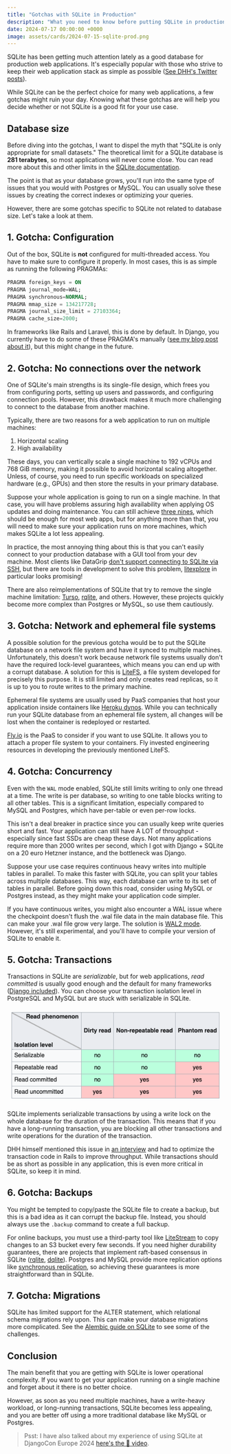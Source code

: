 ```yaml
---
title: "Gotchas with SQLite in Production"
description: "What you need to know before putting SQLite in production"
date: 2024-07-17 00:00:00 +0000
image: assets/cards/2024-07-15-sqlite-prod.png
---
```


SQLite has been getting much attention lately as a good database for production web applications. It's especially popular with those who strive to keep their web application stack as simple as possible ([See DHH's Twitter posts](https://x.com/dhh/status/1782033353606382011)).

While SQLite can be the perfect choice for many web applications, a few gotchas might ruin your day. Knowing what these gotchas are will help you decide whether or not SQLite is a good fit for your use case.

## Database size

Before diving into the gotchas, I want to dispel the myth that "SQLite is only appropriate for small datasets." The theoretical limit for a SQLite database is **281 terabytes**, so most applications will never come close. You can read more about this and other limits in the [SQLite documentation](https://www.sqlite.org/limits.html).

The point is that as your database grows, you'll run into the same type of issues that you would with Postgres or MySQL. You can usually solve these issues by creating the correct indexes or optimizing your queries. 

However, there are some gotchas specific to SQLite not related to database size. Let's take a look at them.

## 1. Gotcha: Configuration

Out of the box, SQLite is **not** configured for multi-threaded access. You have to make sure to configure it properly. In most cases, this is as simple as running the following PRAGMAs:

```SQL
PRAGMA foreign_keys = ON
PRAGMA journal_mode=WAL;
PRAGMA synchronous=NORMAL;
PRAGMA mmap_size = 134217728;
PRAGMA journal_size_limit = 27103364;
PRAGMA cache_size=2000;
```

In frameworks like Rails and Laravel, this is done by default. In Django, you currently have to do some of these PRAGMA's manually ([see my blog post about it](/sqlite-django-config)), but this might change in the future.

## 2. Gotcha: No connections over the network

One of SQLite's main strengths is its single-file design, which frees you from configuring ports, setting up users and passwords, and configuring connection pools. However, this drawback makes it much more challenging to connect to the database from another machine.

Typically, there are two reasons for a web application to run on multiple machines:

1. Horizontal scaling
2. High availability

These days, you can vertically scale a single machine to 192 vCPUs and 768 GiB memory, making it possible to avoid horizontal scaling altogether. Unless, of course, you need to run specific workloads on specialized hardware (e.g., GPUs) and then store the results in your primary database.

Suppose your whole application is going to run on a single machine. In that case, you will have problems assuring high availability when applying OS updates and doing maintenance. You can still achieve [three nines](https://en.wikipedia.org/wiki/High_availability), which should be enough for most web apps, but for anything more than that, you will need to make sure your application runs on more machines, which makes SQLite a lot less appealing.

In practice, the most annoying thing about this is that you can't easily connect to your production database with a GUI tool from your dev machine. Most clients like DataGrip [don't support connecting to SQLite via SSH](https://youtrack.jetbrains.com/issue/DBE-1436/SQLite-remote-tunneling#focus=Comments-27-6205323.0-0), but there are tools in development to solve this problem, [litexplore](https://github.com/litements/litexplore) in particular looks promising!

There are also reimplementations of SQLite that try to remove the single machine limitation: [Turso](https://turso.tech/), [rqlite](https://rqlite.io/), and others. However, these projects quickly become more complex than Postgres or MySQL, so use them cautiously.

## 3. Gotcha: Network and ephemeral file systems

A possible solution for the previous gotcha would be to put the SQLite database on a network file system and have it synced to multiple machines. Unfortunately, this doesn't work because network file systems usually don't have the required lock-level guarantees, which means you can end up with a corrupt database. A solution for this is [LiteFS](https://fly.io/docs/litefs/), a file system developed for precisely this purpose. It is still limited and only creates read replicas, so it is up to you to route writes to the primary machine.

Ephemeral file systems are usually used by PaaS companies that host your application inside containers like [Heroku dynos](https://devcenter.heroku.com/articles/sqlite3). While you can technically run your SQLite database from an ephemeral file system, all changes will be lost when the container is redeployed or restarted.

[Fly.io](https://fly.io/) is the PaaS to consider if you want to use SQLite. It allows you to attach a proper file system to your containers. Fly invested engineering resources in developing the previously mentioned LiteFS.

## 4. Gotcha: Concurrency

Even with the `WAL` mode enabled, SQLite still limits writing to only one thread at a time. The write is per database, so writing to one table blocks writing to all other tables. This is a significant limitation, especially compared to MySQL and Postgres, which have per-table or even per-row locks.

This isn't a deal breaker in practice since you can usually keep write queries short and fast. Your application can still have A LOT of throughput - especially since fast SSDs are cheap these days. Not many applications require more than 2000 writes per second, which I got with Django + SQLite on a 20 euro Hetzner instance, and the bottleneck was Django.

Suppose your use case requires continuous heavy writes into multiple tables in parallel. To make this faster with SQLite, you can split your tables across multiple databases. This way, each database can write to its set of tables in parallel. Before going down this road, consider using MySQL or Postgres instead, as they might make your application code simpler.

If you have continuous writes, you might also encounter a WAL issue where the checkpoint doesn't flush the .wal file data in the main database file. This can make your .wal file grow very large. The solution is [WAL2 mode](https://www.sqlite.org/cgi/src/doc/wal2/doc/wal2.md). However, it's still experimental, and you'll have to compile your version of SQLite to enable it.

## 5. Gotcha: Transactions

Transactions in SQLite are *serializable*, but for web applications, *read committed* is usually good enough and the default for many frameworks ([Django included](https://docs.djangoproject.com/en/5.0/ref/databases/#isolation-level)). You can choose your transaction isolation level in PostgreSQL and MySQL but are stuck with serializable in SQLite.

<a href="https://en.wikipedia.org/wiki/Isolation_(database_systems)" style="text-align:center; display: block; padding:10px;"><img class="txt-img" src="/assets/pics/transaction-isolation.png"  width="500" alt="Transaction Isolation Levels" /></a>

SQLite implements serializable transactions by using a write lock on the whole database for the duration of the transaction. This means that if you have a long-running transaction, you are blocking all other transactions and write operations for the duration of the transaction.

DHH himself mentioned this issue in [an interview](https://youtu.be/0rlATWBNvMw?si=6sg2NGbMw06NnWRF&t=427) and had to optimize the transaction code in Rails to improve throughput. While transactions should be as short as possible in any application, this is even more critical in SQLite, so keep it in mind.

## 6. Gotcha: Backups

You might be tempted to copy/paste the SQLite file to create a backup, but this is a bad idea as it can corrupt the backup file. Instead, you should always use the `.backup` command to create a full backup.

For online backups, you must use a third-party tool like [LiteStream](https://litestream.io/) to copy changes to an S3 bucket every few seconds. If you need higher durability guarantees, there are projects that implement raft-based consensus in SQLite ([rqlite](https://rqlite.io/), [dqlite](https://dqlite.io/)). Postgres and MySQL provide more replication options like [synchronous replication](https://www.postgresql.org/docs/current/warm-standby.html#SYNCHRONOUS-REPLICATION), so achieving these guarantees is more straightforward than in SQLite.

## 7. Gotcha: Migrations

SQLite has limited support for the ALTER statement, which relational schema migrations rely upon. This can make your database migrations more complicated. See the [Alembic guide on SQLite](https://alembic.sqlalchemy.org/en/latest/batch.html#running-batch-migrations-for-sqlite-and-other-databases) to see some of the challenges.

## Conclusion

The main benefit that you are getting with SQLite is lower operational complexity. If you want to get your application running on a single machine and forget about it there is no better choice.

However, as soon as you need multiple machines, have a write-heavy workload, or long-running transactions, SQLite becomes less appealing, and you are better off using a more traditional database like MySQL or Postgres.

> Psst: I have also talked about my experience of using SQLite at DjangoCon Europe 2024 [here's the 🎥 video](https://www.youtube.com/watch?v=GTDYwEXv-sE).

